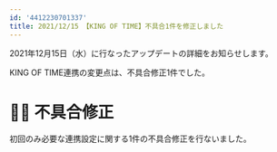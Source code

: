 ```yaml
---
id: '4412230701337'
title: 2021/12/15 【KING OF TIME】不具合1件を修正しました
---
```

2021年12月15日（水）に行なったアップデートの詳細をお知らせします。

KING OF TIME連携の変更点は、不具合修正1件でした。

# 👨‍⚕️ 不具合修正

初回のみ必要な連携設定に関する1件の不具合修正を行ないました。
